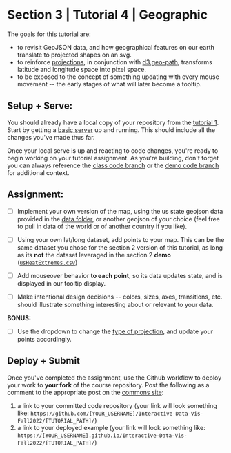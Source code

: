# Section 3 | Tutorial 4 | Geographic

The goals for this tutorial are:

- to revisit GeoJSON data, and how geographical features on our earth translate to projected shapes on an svg.
- to reinforce [projections](https://github.com/d3/d3-geo#projections), in conjunction with [d3.geo-path](https://github.com/d3/d3-geo#geoPath), transforms latitude and longitude space into pixel space.
- to be exposed to the concept of something updating with every mouse movement -- the early stages of what will later become a tooltip.

## Setup + Serve:

You should already have a local copy of your repository from the [tutorial 1](../1_1_getting_started/README.md). Start by getting a [basic server](../1_1_getting_started/3_BASIC_SERVER.md) up and running. This should include all the changes you've made thus far.

Once your local serve is up and reacting to code changes, you're ready to begin working on your tutorial assignment.
As you're building, don't forget you can always reference the [class code branch](https://github.com/InteractiveDataVis/Interactive-Data-Vis-Fall2022/tree/class/) or the [demo code branch](https://github.com/InteractiveDataVis/Interactive-Data-Vis-Fall2022/tree/demo/) for additional context.

## Assignment:

- [ ] Implement your own version of the map, using the us state geojson data provided in the [data folder](../data/), or another geojson of your choice (feel free to pull in data of the world or of another country if you like).

- [ ] Using your own lat/long dataset, add points to your map. This can be the same dataset you chose for the section 2 version of this tutorial, as long as its **not** the dataset leveraged in the section 2 **demo** ([`usHeatExtremes.csv`](../data/usHeatExtremes.csv))

- [ ] Add mouseover behavior **to each point**, so its data updates state, and is displayed in our tooltip display.

- [ ] Make intentional design decisions -- colors, sizes, axes, transitions, etc. should illustrate something interesting about or relevant to your data.

**BONUS:**

- [ ] Use the dropdown to change the [type of projection](https://observablehq.com/@d3/projection-transitions), and update your points accordingly.

## Deploy + Submit

Once you've completed the assignment, use the Github workflow to deploy your work to **your fork** of the course repository. Post the following as a comment to the appropriate post on the [commons site](https://data73200fall2022.commons.gc.cuny.edu/):
1. a link to your committed code repository (your link will look something like: `https://github.com/[YOUR_USERNAME]/Interactive-Data-Vis-Fall2022/[TUTORIAL_PATH]/`)
2. a link to your deployed example (your link will look something like: `https://[YOUR_USERNAME].github.io/Interactive-Data-Vis-Fall2022/[TUTORIAL_PATH]/`)


